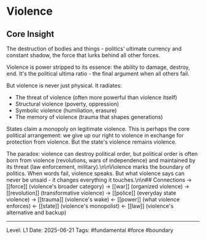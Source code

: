 # Violence

## Core Insight
The destruction of bodies and things - politics' ultimate currency and constant shadow, the force that lurks behind all other forces.

Violence is power stripped to its essence: the ability to damage, destroy, end. It's the political ultima ratio - the final argument when all others fail.

But violence is never just physical. It radiates:
- The threat of violence (often more powerful than violence itself)
- Structural violence (poverty, oppression)
- Symbolic violence (humiliation, erasure)
- The memory of violence (trauma that shapes generations)

States claim a monopoly on legitimate violence. This is perhaps the core political arrangement: we give up our right to violence in exchange for protection from violence. But the state's violence remains violence.

The paradox: violence can destroy political order, but political order is often born from violence (revolutions, wars of independence) and maintained by its threat (law enforcement, military).\n\nViolence marks the boundary of politics. When words fail, violence speaks. But what violence says can never be unsaid - it changes everything it touches.\n\n## Connections
→ [[force]] (violence's broader category)
→ [[war]] (organized violence)
→ [[revolution]] (transformative violence)
→ [[police]] (everyday state violence)
→ [[trauma]] (violence's wake)
← [[power]] (what violence enforces)
← [[state]] (violence's monopolist)
← [[law]] (violence's alternative and backup)

---
Level: L1
Date: 2025-06-21
Tags: #fundamental #force #boundary